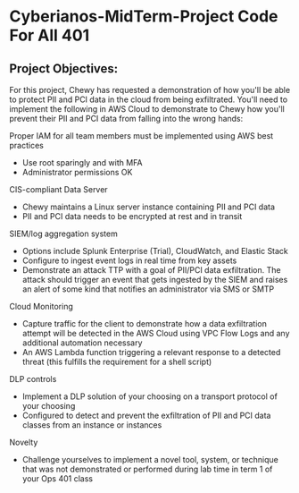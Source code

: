 # Cyberianos-MidTerm-Project Code For All 401

## Project Objectives:

For this project, Chewy has requested a demonstration of how you'll be able to protect PII and PCI data in the cloud from being exfiltrated. You'll need to implement the following in AWS Cloud to demonstrate to Chewy how you'll prevent their PII and PCI data from falling into the wrong hands:

Proper IAM for all team members must be implemented using AWS best practices
- Use root sparingly and with MFA
- Administrator permissions OK

CIS-compliant Data Server
- Chewy maintains a Linux server instance containing PII and PCI data
- PII and PCI data needs to be encrypted at rest and in transit

SIEM/log aggregation system
- Options include Splunk Enterprise (Trial), CloudWatch, and Elastic Stack
- Configure to ingest event logs in real time from key assets
- Demonstrate an attack TTP with a goal of PII/PCI data exfiltration. The attack should trigger an event that gets ingested by the SIEM and raises an alert of some kind that notifies an administrator via SMS or SMTP

Cloud Monitoring
- Capture traffic for the client to demonstrate how a data exfiltration attempt will be detected in the AWS Cloud using VPC Flow Logs and any additional automation necessary
- An AWS Lambda function triggering a relevant response to a detected threat (this fulfills the requirement for a shell script)

DLP controls
- Implement a DLP solution of your choosing on a transport protocol of your choosing
- Configured to detect and prevent the exfiltration of PII and PCI data classes from an instance or instances

Novelty
- Challenge yourselves to implement a novel tool, system, or technique that was not demonstrated or performed during lab time in term 1 of your Ops 401 class

